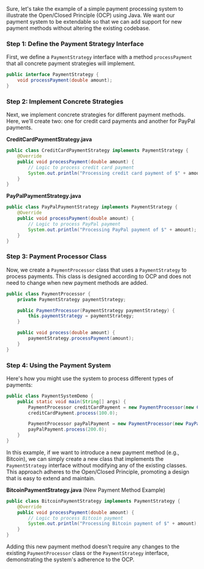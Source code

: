 Sure, let's take the example of a simple payment processing system to illustrate the Open/Closed Principle (OCP) using Java. We want our payment system to be extendable so that we can add support for new payment methods without altering the existing codebase.

### Step 1: Define the Payment Strategy Interface

First, we define a `PaymentStrategy` interface with a method `processPayment` that all concrete payment strategies will implement.

```java
public interface PaymentStrategy {
    void processPayment(double amount);
}
```

### Step 2: Implement Concrete Strategies

Next, we implement concrete strategies for different payment methods. Here, we'll create two: one for credit card payments and another for PayPal payments.

**CreditCardPaymentStrategy.java**

```java
public class CreditCardPaymentStrategy implements PaymentStrategy {
    @Override
    public void processPayment(double amount) {
        // Logic to process credit card payment
        System.out.println("Processing credit card payment of $" + amount);
    }
}
```

**PayPalPaymentStrategy.java**

```java
public class PayPalPaymentStrategy implements PaymentStrategy {
    @Override
    public void processPayment(double amount) {
        // Logic to process PayPal payment
        System.out.println("Processing PayPal payment of $" + amount);
    }
}
```

### Step 3: Payment Processor Class

Now, we create a `PaymentProcessor` class that uses a `PaymentStrategy` to process payments. This class is designed according to OCP and does not need to change when new payment methods are added.

```java
public class PaymentProcessor {
    private PaymentStrategy paymentStrategy;

    public PaymentProcessor(PaymentStrategy paymentStrategy) {
        this.paymentStrategy = paymentStrategy;
    }

    public void process(double amount) {
        paymentStrategy.processPayment(amount);
    }
}
```

### Step 4: Using the Payment System

Here's how you might use the system to process different types of payments:

```java
public class PaymentSystemDemo {
    public static void main(String[] args) {
        PaymentProcessor creditCardPayment = new PaymentProcessor(new CreditCardPaymentStrategy());
        creditCardPayment.process(100.0);

        PaymentProcessor payPalPayment = new PaymentProcessor(new PayPalPaymentStrategy());
        payPalPayment.process(200.0);
    }
}
```

In this example, if we want to introduce a new payment method (e.g., Bitcoin), we can simply create a new class that implements the `PaymentStrategy` interface without modifying any of the existing classes. This approach adheres to the Open/Closed Principle, promoting a design that is easy to extend and maintain.

**BitcoinPaymentStrategy.java** (New Payment Method Example)

```java
public class BitcoinPaymentStrategy implements PaymentStrategy {
    @Override
    public void processPayment(double amount) {
        // Logic to process Bitcoin payment
        System.out.println("Processing Bitcoin payment of $" + amount);
    }
}
```

Adding this new payment method doesn't require any changes to the existing `PaymentProcessor` class or the `PaymentStrategy` interface, demonstrating the system's adherence to the OCP.